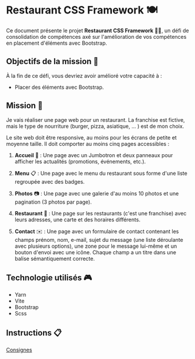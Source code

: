 # Restaurant CSS Framework 🍽️

Ce document présente le projet **Restaurant CSS Framework** 🍔🍕, un défi de consolidation de compétences axé sur l'amélioration de vos compétences en placement d'éléments avec Bootstrap.

## Objectifs de la mission 🚀

À la fin de ce défi, vous devriez avoir amélioré votre capacité à :

- Placer des éléments avec Bootstrap.

## Mission 📝

Je vais réaliser une page web pour un restaurant. La franchise est fictive, mais le type de nourriture (burger, pizza, asiatique, ... ) est de mon choix.

Le site web doit être responsive, au moins pour les écrans de petite et moyenne taille. Il doit comporter au moins cinq pages accessibles :

1. **Accueil** 🏡 : Une page avec un Jumbotron et deux panneaux pour afficher les actualités (promotions, événements, etc.).

2. **Menu** 📋 : Une page avec le menu du restaurant sous forme d'une liste regroupée avec des badges.

3. **Photos** 📷 : Une page avec une galerie d'au moins 10 photos et une pagination (3 photos par page).

4. **Restaurant** 🏢 : Une page sur les restaurants (c'est une franchise) avec leurs adresses, une carte et des horaires différents.

5. **Contact** ✉️ : Une page avec un formulaire de contact contenant les champs prénom, nom, e-mail, sujet du message (une liste déroulante avec plusieurs options), une zone pour le message lui-même et un bouton d'envoi avec une icône. Chaque champ a un titre dans une balise sémantiquement correcte.

## Technologie utilisés 🎮

- Yarn
- Vite
- Bootstrap
- Scss

## Instructions 📋

[Consignes](https://github.com/becodeorg/Swartz-8/blob/main/1.The-Field/10.Bootstrap/restaurant.adoc)
